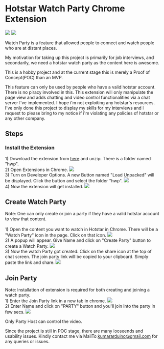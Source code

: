 # Hotstar Watch Party Chrome Extension

<img src = "sprites/infographic.png">
<img src = "sprites/realTimeChatAndSyncStreaming.png">

Watch Party is a feature that allowed people to connect and watch people who are at distant places.

My motivation for taking up this project is primarily for job interviews, and secondarily, we need a hotstar watch party as the content here is awesome.

This is a hobby project and at the current stage this is merely a Proof of Concept(POC) than an MVP.

This feature can only be used by people who have a valid hotstar account. There is no piracy involved in this. This extension will only manipulate the page view and adds chatting and video control functionalities via a chat server I've implemented. I hope i'm not exploiting any hotstar's resources. I've only done this project to display my skills for my interviews and I request to please bring to my notice if i'm violating any policies of hotstar or any other company.

<h2>Steps</h2>

<h3>Install the Extension</h3>
1) Download the extension from <a href = "sprites/HotstarWatchPartyChromeExtension.zip">here</a> and unzip. There is a folder named "hwp".
<br>
2) Open Extensions in Chrome.
<img src = "sprites/openExtensions.png">
<br>
3) Turn on Developer Options. A new Button named "Load Unpacked" will be displayed. Click the button and select the folder "hwp".
<img src = "sprites/loadExtension.png">
<br>
4) Now the extension will get installed.
<img src = "sprites/extensionInstalled.png">
<br>

<h2>Create Watch Party</h2>
Note: One can only create or join a party if they have a valid hotstar account to view that content.
<br>
<br>
1) Open the content you want to watch in Hotstar in Chrome. There will be a "Watch Party" icon in the page. Click on that icon.
<img src = "sprites/ClickWatchPartyIcon.png">
<br>
2) A popup will appear. Give Name and click on "Create Party" button to create a Watch Party.
<img src = "sprites/EnterNameAndCreateParty.png">
<br>
3) Now the watch Party got created. Click on the share icon at the top of chat screen. The join party link will be copied to your clipboard. Simply paste the link and share.
<img src = "sprites/PartyCreatedAndShareLink.png">
<br>
<h2>Join Party</h2>
Note: Installation of extension is required for both creating and joining a watch party.
<br>
1) Enter the Join Party link in a new tab in chrome.
<img src = "sprites/joinParty.jpeg">
<br>
2) Enter Name and click on "PARTY" button and you'll join into the party in few secs.
<img src = "sprites/joinedParty.jpeg">
<br>

Only Party Host can control the video.


Since the project is still in POC stage, there are many looseends and usability issues. Kindly contact me via MailTo:kumararduino@gmail.com for any queries or issues.

